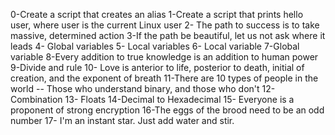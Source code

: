 0-Create a script that creates an alias
1-Create a script that prints hello user, where user is the current Linux user
2- The path to success is to take massive, determined action
3-If the path be beautiful, let us not ask where it leads
4- Global variables
5- Local variables
6- Local variable
7-Global variable
8-Every addition to true knowledge is an addition to human power
9-Divide and rule
10- Love is anterior to life, posterior to death, initial of creation, and the exponent of breath
11-There are 10 types of people in the world -- Those who understand binary, and those who don't
12-Combination
13- Floats
14-Decimal to Hexadecimal
15- Everyone is a proponent of strong encryption
16-The eggs of the brood need to be an odd number
17- I'm an instant star. Just add water and stir.
